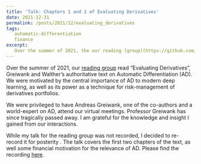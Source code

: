 ```yaml
---
title: 'Talk: Chapters 1 and 2 of Evaluating Derivatives'
date: 2021-12-31
permalink: /posts/2021/12/evaluating_derivatives
tags:
   automatic-differentiation
   finance
excerpt:
   Over the summer of 2021, the our reading [group](https://github.com/paiforsyth/ML-Finance_Group) read “Evaluating Derivatives”, Greiwank and Walther’s authoritative text on Automatic Differentiation (AD).  Please find a re-recording of my talk [here](https://youtu.be/UEoMliwPZto).
---
```


Over the summer of 2021, our [reading group](https://github.com/paiforsyth/ML-Finance_Group) read “Evaluating Derivatives”, Greiwank and Walther’s authoritative text on Automatic Differentiation (AD).  We were motivated by the central importance of AD to modern deep learning, as well as its power as a technique for risk-management of derivatives portfolios.

We were privileged to have Andreas Greiwank, one of the co-authors and a world-expert on AD, attend our virtual meetings.  Professor Greiwank has since tragically passed away.  I am grateful for the knowledge and insight I gained from our interactions.

While my talk for the reading group was not recorded, I decided to re-record it for posterity .  The talk covers the first two chapters of the text, as well some financial motivation for the relevance of AD. Please find the recording [here](https://youtu.be/UEoMliwPZto).
